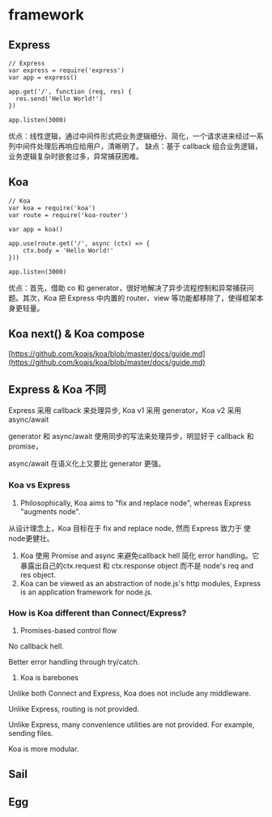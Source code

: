 # framework

## Express

```text
// Express
var express = require('express')
var app = express()

app.get('/', function (req, res) {
  res.send('Hello World!')
})

app.listen(3000)
```

优点：线性逻辑，通过中间件形式把业务逻辑细分、简化，一个请求进来经过一系列中间件处理后再响应给用户，清晰明了。 缺点：基于 callback 组合业务逻辑，业务逻辑复杂时嵌套过多，异常捕获困难。

## Koa

```text
// Koa
var koa = require('koa')
var route = require('koa-router')

var app = koa()

app.use(route.get('/', async (ctx) => {
    ctx.body = 'Hello World!'
}))

app.listen(3000)
```

优点：首先，借助 co 和 generator，很好地解决了异步流程控制和异常捕获问题。其次，Koa 把 Express 中内置的 router、view 等功能都移除了，使得框架本身更轻量。

## Koa next\(\) & Koa compose

[https://github.com/koajs/koa/blob/master/docs/guide.md](https://github.com/koajs/koa/blob/master/docs/guide.md)

## Express & Koa 不同

Express 采用 callback 来处理异步, Koa v1 采用 generator，Koa v2 采用 async/await

generator 和 async/await 使用同步的写法来处理异步，明显好于 callback 和 promise，

async/await 在语义化上又要比 generator 更强。

### Koa vs Express

1. Philosophically, Koa aims to "fix and replace node", whereas Express "augments node".

从设计理念上，Koa 目标在于 fix and replace node, 然而 Express 致力于 使node更健壮。

1. Koa 使用 Promise and async 来避免callback hell 简化 error handling。它暴露出自己的ctx.request 和 ctx.response object 而不是 node's req and res object.
2. Koa can be viewed as an abstraction of node.js's http modules, Express is an application framework for node.js.

### How is Koa different than Connect/Express?

1. Promises-based control flow

No callback hell.

Better error handling through try/catch.

1. Koa is barebones

Unlike both Connect and Express, Koa does not include any middleware.

Unlike Express, routing is not provided.

Unlike Express, many convenience utilities are not provided. For example, sending files.

Koa is more modular.

## Sail

## Egg

